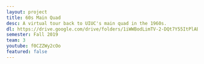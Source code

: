 ```yaml
---
layout: project
title: 60s Main Quad
desc: A virtual tour back to UIUC's main quad in the 1960s.
dl: https://drive.google.com/drive/folders/1iWWBodLimTV-2-DQt7Y55ItPlABlqNyk?usp=sharing
semester: Fall 2019
team: 3
youtube: f0CZZWy2cOo
featured: false
---
```

